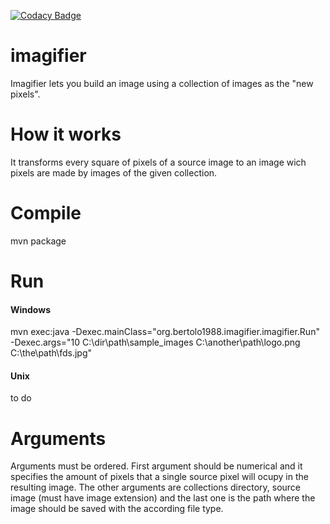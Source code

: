 [![Codacy Badge](https://api.codacy.com/project/badge/Grade/9669f28b3d144aa69de632e121b735b7)](https://www.codacy.com/app/tiagobertolo/imagifier?utm_source=github.com&amp;utm_medium=referral&amp;utm_content=bertolo1988/imagifier&amp;utm_campaign=Badge_Grade)
# imagifier
Imagifier lets you build an image using a collection of images as the "new pixels".

# How it works

It transforms every square of pixels of a source image to an image wich pixels are made by images of the given collection.

# Compile

mvn package

# Run

#### Windows

mvn exec:java -Dexec.mainClass="org.bertolo1988.imagifier.imagifier.Run" -Dexec.args="10 C:\dir\path\sample_images C:\another\path\logo.png C:\the\path\fds.jpg"

#### Unix

to do

# Arguments

Arguments must be ordered.
First argument should be numerical and it specifies the amount of pixels that a single source pixel will ocupy in the resulting image.
The other arguments are collections directory, source image (must have image extension) and the last one is the path where the image should be saved with the according file type.
